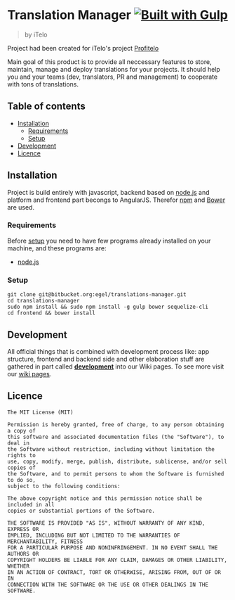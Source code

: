 # Translation Manager [![Built with Gulp][build-with-gulp-png]][gulpjs-page]
> by iTelo

Project had been created for iTelo's project [Profitelo](http:///profitelo.pl)

Main goal of this product is to provide all neccessary features to store,
maintain, manage and deploy translations for your projects. It should help you
and your teams (dev, translators, PR and management) to cooperate with tons of
translations.


## Table of contents
* [Installation](#installation)
  * [Requirements](#requirements)
  * [Setup](#setup)
* [Development](#development)
* [Licence](#license)


## Installation
Project is build entirely with javascript, backend based on [node.js][node.js]
and platform and frontend part becongs to AngularJS.  Therefor
[npm](https://www.npmjs.com/) and [Bower](http://bower.io/) are used.

### Requirements
Before [setup](#setup) you need to have few programs already installed on your
machine, and these programs are:
- [node.js][node.js]

### Setup
```
git clone git@bitbucket.org:egel/translations-manager.git
cd translations-manager
sudo npm install && sudo npm install -g gulp bower sequelize-cli
cd frontend && bower install
```


## Development
All official things that is combined with development process like: app
structure, frontend and backend side and other elaboration stuff are gathered in
part called [**development**][wiki-development] into our Wiki pages. To see more
visit our [wiki pages][wiki].


## Licence
```
The MIT License (MIT)

Permission is hereby granted, free of charge, to any person obtaining a copy of
this software and associated documentation files (the "Software"), to deal in
the Software without restriction, including without limitation the rights to
use, copy, modify, merge, publish, distribute, sublicense, and/or sell copies of
the Software, and to permit persons to whom the Software is furnished to do so,
subject to the following conditions:

The above copyright notice and this permission notice shall be included in all
copies or substantial portions of the Software.

THE SOFTWARE IS PROVIDED "AS IS", WITHOUT WARRANTY OF ANY KIND, EXPRESS OR
IMPLIED, INCLUDING BUT NOT LIMITED TO THE WARRANTIES OF MERCHANTABILITY, FITNESS
FOR A PARTICULAR PURPOSE AND NONINFRINGEMENT. IN NO EVENT SHALL THE AUTHORS OR
COPYRIGHT HOLDERS BE LIABLE FOR ANY CLAIM, DAMAGES OR OTHER LIABILITY, WHETHER
IN AN ACTION OF CONTRACT, TORT OR OTHERWISE, ARISING FROM, OUT OF OR IN
CONNECTION WITH THE SOFTWARE OR THE USE OR OTHER DEALINGS IN THE SOFTWARE.
```


[node.js]: https://nodejs.org
[wiki]: https://bitbucket.org/egel/translations-manager/wiki/browse/
[wiki-development]: https://bitbucket.org/egel/translations-manager/wiki/browse/
[gulpjs-page]: https://www.gulpjs.com
[build-with-gulp-png]: https://raw.githubusercontent.com/gulpjs/gulp/e2dd2b6c66409f59082c24585c6989244793d132/built-with-gulp.png
